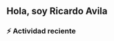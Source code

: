 ## Hola, soy Ricardo Avila 

### :zap: Actividad reciente
<!--RECENT_ACTIVITY:start-->
<!--RECENT_ACTIVITY:last_update-->